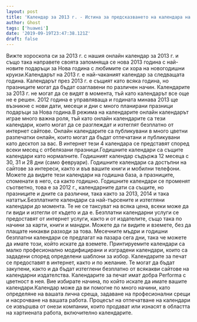 ```yaml
---
layout: post
title: 'Календар за 2013 г. - Истина за предсказването на календара на маите'
author: Ghost
tags: ['huawei']
date: '2019-09-19T23:47:38.121Z'
draft: false
---
```


Вижте хороскопа си за 2013 г. с нашия онлайн календар за 2013 г. и също така направете своята запомняща се нова 2013 година с най-новите подаръци за Нова година с любимите си хора на новогодишни круизи.Календарът на 2013 г. е най-чаканият календар за следващата година. Календарът през 2013 г. е същият като всяка година, но празниците могат да бъдат озаглавени по различен начин. Календарите за 2013 г. не могат да се видят в момента, тъй като календарът все още не е решен. 2012 година е управляваща и годината минава 2013 ще възникне с нови дати, месеци и дни с много планирани празници подаръци за Нова година.В режима на календарите онлайн календарът играе много важна роля, тъй като онлайн календарите са тези календари, които могат да се разглеждат и изтеглят безплатно от интернет сайтове. Онлайн календарите са публикувани в много цветни разпечатки онлайн, които могат да бъдат отпечатани и публикувани като десктоп за вас. В интернет тези 4 календара се представят според всеки месец с отбелязани празници.Годишните календари са същите календари като нормалните. Годишният календар съдържа 12 месеца с 30, 31 и 28 дни (само февруари). Годишните календари са достъпни на сайтове за интереси, както и във вашите книги и мобилни телефони. Можете да видите тези календари на годишна база, а празниците, споменати в него, са както годишно. Годишните календари се променят съответно, това е за 2012 г., календарните дати са същите, но празниците и дните са различни, така както за 2013, 2014 и така нататък.Безплатните календари са най-търсените и изтегляни календари до момента. Те не се таксуват на всяка цена, всеки може да ги види и изтегли от където и да е. Безплатни календарни услуги се предоставят от интернет услуги, както и от издателите, също така по начини за карти, книги и мандри. Можете да ги видите и вземете, без да плащате никакви разходи за това. Месечните мъдри и годишни безплатни календари се предлагат на пазара сега дни, така че можете да имате този, който искате да вземете. Принтируемите календари са малко професионално модифицирани и изградени календари, които са зададени според определени шаблони за избор. Календарите за печат се предоставят в интернет, както и по желание. Те могат да бъдат закупени, както и да бъдат изтеглени безплатно от всякакви сайтове на календарни издателства. Календарите за печат имат добра Performa с цветност в нея. Вие избирате начина, по който искате да имате вашите календари.Календар може да ви помогне по много начини, като определяне на вашата лична среща, задаване на професионални срещи и насрочване на вашата работа. Процесът на отпечатване на календари се извършва от онези компании, които продават или изнасят в областта на хартиената работа, включително календарите.
